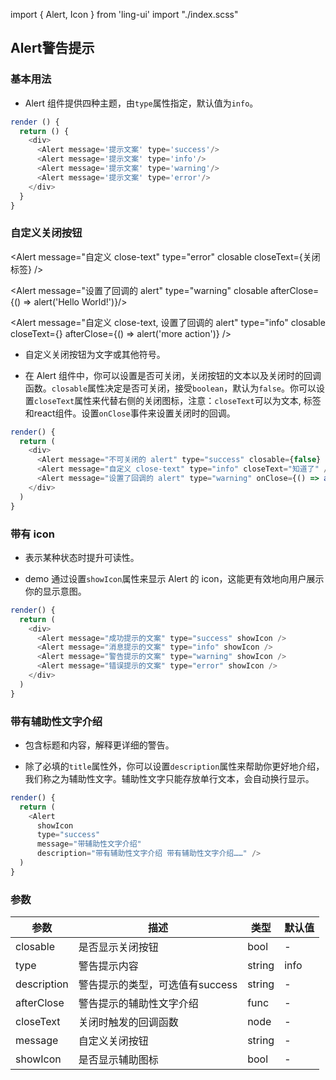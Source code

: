 import { Alert, Icon } from 'ling-ui'
import "./index.scss"

## Alert警告提示
### 基本用法
<Alert message='提示文案' type='success'/>
<Alert message='提示文案' type='info'/>
<Alert message='提示文案' type='warning'/>
<Alert message='提示文案' type='error'/>

- Alert 组件提供四种主题，由`type`属性指定，默认值为`info`。
```js
render () {
  return () {
    <div>
      <Alert message='提示文案' type='success'/>  
      <Alert message='提示文案' type='info'/>  
      <Alert message='提示文案' type='warning'/>  
      <Alert message='提示文案' type='error'/>  
    </div>
  }
}
```

### 自定义关闭按钮

<Alert message="不可关闭的 alert" type="info" closable={false} />

<Alert message="自定义 close-text" type="succes" closable closeText="知道了" />

<Alert message="自定义 close-text" type="error" closable closeText={<a>关闭标签</a>} />

<Alert message="设置了回调的 alert" type="warning" closable afterClose={() => alert('Hello World!')}/>

<Alert message="自定义 close-text, 设置了回调的 alert" type="info" closable closeText={<Icon class='close' />} afterClose={() => alert('more action')} />


- 自定义关闭按钮为文字或其他符号。

- 在 Alert 组件中，你可以设置是否可关闭，关闭按钮的文本以及关闭时的回调函数。`closable`属性决定是否可关闭，接受`boolean`，默认为`false`。你可以设置`closeText`属性来代替右侧的关闭图标，注意：`closeText`可以为文本, 标签和react组件。设置`onClose`事件来设置关闭时的回调。
```js
render() {
  return (
    <div>
      <Alert message="不可关闭的 alert" type="success" closable={false} />
      <Alert message="自定义 close-text" type="info" closeText="知道了" />
      <Alert message="设置了回调的 alert" type="warning" onClose={() => alert('Hello World!')}/>
    </div>
  )
}
```
### 带有 icon

<Alert message="成功提示的文案" type="success" showIcon />

<Alert message="消息提示的文案" type="info" showIcon />

<Alert message="警告提示的文案" type="warning" showIcon />

<Alert message="错误提示的文案" type="error" showIcon />


- 表示某种状态时提升可读性。

- demo 通过设置`showIcon`属性来显示 Alert 的 icon，这能更有效地向用户展示你的显示意图。
```js
render() {
  return (
    <div>
      <Alert message="成功提示的文案" type="success" showIcon />
      <Alert message="消息提示的文案" type="info" showIcon />
      <Alert message="警告提示的文案" type="warning" showIcon />
      <Alert message="错误提示的文案" type="error" showIcon />
    </div>
  )
}
```

### 带有辅助性文字介绍

<Alert
  showIcon
  type="success"
  message="带辅助性文字介绍"
  description="带有辅助性文字介绍 带有辅助性文字介绍……" 
/>

- 包含标题和内容，解释更详细的警告。

- 除了必填的`title`属性外，你可以设置`description`属性来帮助你更好地介绍，我们称之为辅助性文字。辅助性文字只能存放单行文本，会自动换行显示。
```js
render() {
  return (
    <Alert
      showIcon
      type="success"
      message="带辅助性文字介绍"
      description="带有辅助性文字介绍 带有辅助性文字介绍……" />
  )
}
```

### 参数  
| 参数 | 描述 | 类型 | 默认值 | 
| - | - | - | - | 
|closable|是否显示关闭按钮|bool| - | 
|type|警告提示内容|string| info | 
|description|警告提示的类型，可选值有success|string| - | 
|afterClose|警告提示的辅助性文字介绍|func| - | 
|closeText|关闭时触发的回调函数|node| - | 
|message|自定义关闭按钮|string| - | 
|showIcon|是否显示辅助图标|bool| - | 





